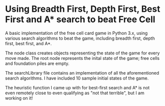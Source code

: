 # Using Breadth First, Depth First, Best First and A* search to beat Free Cell
A basic implementation of the free cell card game in Python 3.x, using various search algorithms to beat the game, including breadth first, depth first, best first, and A*.

The node class creates objects representing the state of the game for every move made. The root node represents the inital state of the game; free cells and foundation piles are empty.

The searchLibrary file contains an implementation of all the aforementioned search algorithms. I have included 10 sample initial states of the game.

The heuristic function I came up with for best-first search and A* is not even remotely close to even qualifying as "not that terrible", but I am working on it!
